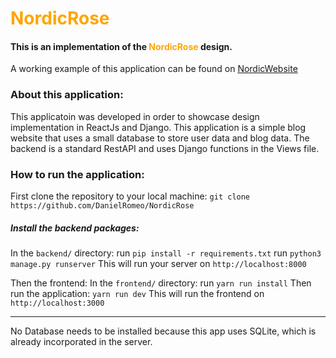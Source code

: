 
# <span style='color:orange'>NordicRose</span>

#### This is an implementation of the <span style='color:orange'>NordicRose</span> design.

A working example of this application can be found on [NordicWebsite](https://nordic-rose-six.vercel.app/)

### About this application:
This applicatoin was developed in order to showcase design implementation in ReactJs and Django.
This application is a simple blog website that uses a small database to store user data and blog data. 
The backend is a standard RestAPI and uses Django functions in the Views file.

### How to run the application:

First clone the repository to your local machine:
`git clone https://github.com/DanielRomeo/NordicRose`

##### Install the backend packages:
In the `backend/` directory: run `pip install -r requirements.txt`
run `python3 manage.py runserver`
This will run your server on `http://localhost:8000`


Then the frontend: In the `frontend/` directory: run `yarn run install`
Then run the application: `yarn run dev`
This will run the frontend on `http://localhost:3000`
 
 ---
 No Database needs to be installed because this app uses SQLite, which is already incorporated in the server.

